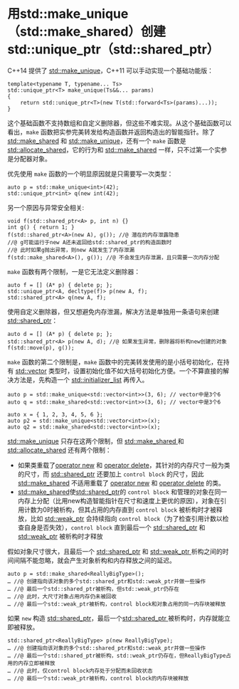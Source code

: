 # 用std::make_unique（std::make_shared）创建std::unique_ptr（std::shared_ptr）

C++14 提供了 [std::make_unique](https://en.cppreference.com/w/cpp/memory/unique_ptr/make_unique)，C++11 可以手动实现一个基础功能版：

```
template<typename T, typename... Ts>
std::unique_ptr<T> make_unique(Ts&&... params)
{
	return std::unique_ptr<T>(new T(std::forward<Ts>(params)...));
}
```

这个基础函数不支持数组和自定义删除器，但这些不难实现。从这个基础函数可以看出，`make` 函数把实参完美转发给构造函数并返回构造出的智能指针。除了 [std::make_shared](https://en.cppreference.com/w/cpp/memory/shared_ptr/make_shared) 和 [std::make_unique](https://en.cppreference.com/w/cpp/memory/unique_ptr/make_unique)，还有一个 `make` 函数是[std::allocate_shared](https://en.cppreference.com/w/cpp/memory/shared_ptr/allocate_shared)，它的行为和 [std::make_shared](https://en.cppreference.com/w/cpp/memory/shared_ptr/make_shared) 一样，只不过第一个实参是分配器对象。

优先使用 `make` 函数的一个明显原因就是只需要写一次类型：

 ```
auto p = std::make_unique<int>(42);
std::unique_ptr<int> q(new int(42);
 ```

另一个原因与异常安全相关:

```
void f(std::shared_ptr<A> p, int n) {}
int g() { return 1; }
f(std::shared_ptr<A>(new A), g()); //@ 潜在的内存泄露隐患
//@ g可能运行于new A还未返回给std::shared_ptr的构造函数时
//@ 此时如果g抛出异常，则new A就发生了内存泄漏
f(std::make_shared<A>(), g()); //@ 不会发生内存泄漏，且只需要一次内存分配
```

`make` 函数有两个限制，一是它无法定义删除器：

```
auto f = [] (A* p) { delete p; };
std::unique_ptr<A, decltype(f)> p(new A, f);
std::shared_ptr<A> q(new A, f);
```

使用自定义删除器，但又想避免内存泄漏，解决方法是单独用一条语句来创建 [std::shared_ptr](https://en.cppreference.com/w/cpp/memory/shared_ptr)：

```
auto d = [] (A* p) { delete p; };
std::shared_ptr<A> p(new A, d); //@ 如果发生异常，删除器将析构new创建的对象
f(std::move(p), g());
```

`make` 函数的第二个限制是，`make` 函数中的完美转发使用的是小括号初始化，在持有 [std::vector](https://en.cppreference.com/w/cpp/container/vector) 类型时，设置初始化值不如大括号初始化方便。一个不算直接的解决方法是，先构造一个 [std::initializer_list](https://en.cppreference.com/w/cpp/utility/initializer_list) 再传入。

```
auto p = std::make_unique<std::vector<int>>(3, 6); // vector中是3个6
auto q = std::make_shared<std::vector<int>>(3, 6); // vector中是3个6

auto x = { 1, 2, 3, 4, 5, 6 };
auto p2 = std::make_unique<std::vector<int>>(x);
auto q2 = std::make_shared<std::vector<int>>(x);
```

[std::make_unique](https://en.cppreference.com/w/cpp/memory/unique_ptr/make_unique) 只存在这两个限制，但 [std::make_shared ](https://en.cppreference.com/w/cpp/memory/shared_ptr/make_shared)和 [std::allocate_shared](https://en.cppreference.com/w/cpp/memory/shared_ptr/allocate_shared) 还有两个限制：

- 如果类重载了[operator new](https://en.cppreference.com/w/cpp/memory/new/operator_new) 和 [operator delete](https://en.cppreference.com/w/cpp/memory/new/operator_delete)，其针对的内存尺寸一般为类的尺寸，而 [std::shared_ptr](https://en.cppreference.com/w/cpp/memory/shared_ptr) 还要加上 `control block` 的尺寸，因此 [std::make_shared](https://en.cppreference.com/w/cpp/memory/shared_ptr/make_shared) 不适用重载了 [operator new](https://en.cppreference.com/w/cpp/memory/new/operator_new) 和 [operator delete](https://en.cppreference.com/w/cpp/memory/new/operator_delete) 的类。
- [std::make_shared](https://en.cppreference.com/w/cpp/memory/shared_ptr/make_shared)使[std::shared_ptr](https://en.cppreference.com/w/cpp/memory/shared_ptr)的 `control block` 和管理的对象在同一内存上分配（比用new构造智能指针在尺寸和速度上更优的原因），对象在引用计数为0时被析构，但其占用的内存直到 `control block` 被析构时才被释放，比如 [std::weak_ptr](https://en.cppreference.com/w/cpp/memory/weak_ptr) 会持续指向 `control block`（为了检查引用计数以检查自身是否失效），`control block` 直到最后一个 [std::shared_ptr](https://en.cppreference.com/w/cpp/memory/shared_ptr) 和 [std::weak_ptr](https://en.cppreference.com/w/cpp/memory/weak_ptr) 被析构时才释放

假如对象尺寸很大，且最后一个 [std::shared_ptr](https://en.cppreference.com/w/cpp/memory/shared_ptr) 和 [std::weak_ptr ](https://en.cppreference.com/w/cpp/memory/weak_ptr)析构之间的时间间隔不能忽略，就会产生对象析构和内存释放之间的延迟。

```
auto p = std::make_shared<ReallyBigType>();
… //@ 创建指向该对象的多个std::shared_ptr和std::weak_ptr并做一些操作
… //@ 最后一个std::shared_ptr被析构，但std::weak_ptr仍存在
… //@ 此时，大尺寸对象占用内存仍未被回收
… //@ 最后一个std::weak_ptr被析构，control block和对象占用的同一内存块被释放
```

如果 `new` 构造 [std::shared_ptr](https://en.cppreference.com/w/cpp/memory/shared_ptr)，最后一个[std::shared_ptr ](https://en.cppreference.com/w/cpp/memory/shared_ptr) 被析构时，内存就能立即被释放。

```
std::shared_ptr<ReallyBigType> p(new ReallyBigType);
… //@ 创建指向该对象的多个std::shared_ptr和std::weak_ptr并做一些操作
… //@ 最后一个std::shared_ptr被析构，std::weak_ptr仍存在，但ReallyBigType占用的内存立即被释放
… //@ 此时，仅control block内存处于分配而未回收状态
… //@ 最后一个std::weak_ptr被析构，control block的内存块被释放
```



